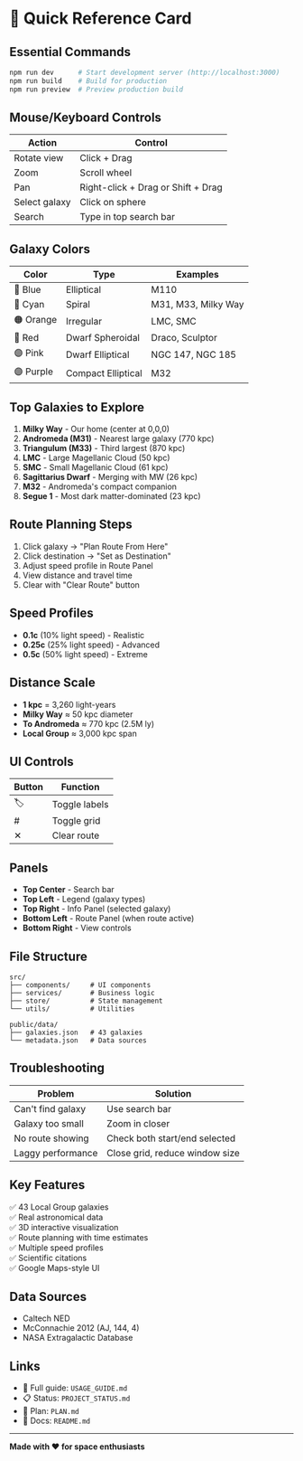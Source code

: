 # 🚀 Quick Reference Card

## Essential Commands

```bash
npm run dev      # Start development server (http://localhost:3000)
npm run build    # Build for production
npm run preview  # Preview production build
```

## Mouse/Keyboard Controls

| Action | Control |
|--------|---------|
| Rotate view | Click + Drag |
| Zoom | Scroll wheel |
| Pan | Right-click + Drag or Shift + Drag |
| Select galaxy | Click on sphere |
| Search | Type in top search bar |

## Galaxy Colors

| Color | Type | Examples |
|-------|------|----------|
| 🔵 Blue | Elliptical | M110 |
| 🔵 Cyan | Spiral | M31, M33, Milky Way |
| 🟠 Orange | Irregular | LMC, SMC |
| 🔴 Red | Dwarf Spheroidal | Draco, Sculptor |
| 🟣 Pink | Dwarf Elliptical | NGC 147, NGC 185 |
| 🟣 Purple | Compact Elliptical | M32 |

## Top Galaxies to Explore

1. **Milky Way** - Our home (center at 0,0,0)
2. **Andromeda (M31)** - Nearest large galaxy (770 kpc)
3. **Triangulum (M33)** - Third largest (870 kpc)
4. **LMC** - Large Magellanic Cloud (50 kpc)
5. **SMC** - Small Magellanic Cloud (61 kpc)
6. **Sagittarius Dwarf** - Merging with MW (26 kpc)
7. **M32** - Andromeda's compact companion
8. **Segue 1** - Most dark matter-dominated (23 kpc)

## Route Planning Steps

1. Click galaxy → "Plan Route From Here"
2. Click destination → "Set as Destination"
3. Adjust speed profile in Route Panel
4. View distance and travel time
5. Clear with "Clear Route" button

## Speed Profiles

- **0.1c** (10% light speed) - Realistic
- **0.25c** (25% light speed) - Advanced
- **0.5c** (50% light speed) - Extreme

## Distance Scale

- **1 kpc** = 3,260 light-years
- **Milky Way** ≈ 50 kpc diameter
- **To Andromeda** ≈ 770 kpc (2.5M ly)
- **Local Group** ≈ 3,000 kpc span

## UI Controls

| Button | Function |
|--------|----------|
| 🏷️ | Toggle labels |
| # | Toggle grid |
| ✕ | Clear route |

## Panels

- **Top Center** - Search bar
- **Top Left** - Legend (galaxy types)
- **Top Right** - Info Panel (selected galaxy)
- **Bottom Left** - Route Panel (when route active)
- **Bottom Right** - View controls

## File Structure

```
src/
├── components/     # UI components
├── services/       # Business logic
├── store/          # State management
└── utils/          # Utilities

public/data/
├── galaxies.json   # 43 galaxies
└── metadata.json   # Data sources
```

## Troubleshooting

| Problem | Solution |
|---------|----------|
| Can't find galaxy | Use search bar |
| Galaxy too small | Zoom in closer |
| No route showing | Check both start/end selected |
| Laggy performance | Close grid, reduce window size |

## Key Features

✅ 43 Local Group galaxies  
✅ Real astronomical data  
✅ 3D interactive visualization  
✅ Route planning with time estimates  
✅ Multiple speed profiles  
✅ Scientific citations  
✅ Google Maps-style UI  

## Data Sources

- Caltech NED
- McConnachie 2012 (AJ, 144, 4)
- NASA Extragalactic Database

## Links

- 📖 Full guide: `USAGE_GUIDE.md`
- 📋 Status: `PROJECT_STATUS.md`
- 📘 Plan: `PLAN.md`
- 📝 Docs: `README.md`

---

**Made with ❤️ for space enthusiasts**


